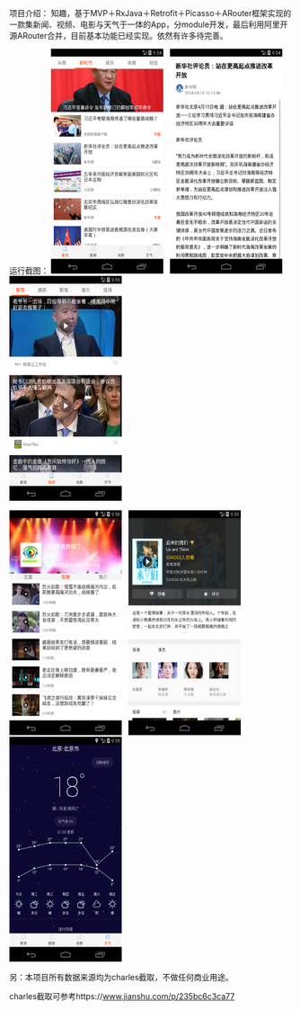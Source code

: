 项目介绍：
知趣，基于MVP＋RxJava＋Retrofit＋Picasso＋ARouter框架实现的一款集新闻、视频、电影与天气于一体的App，分module开发，最后利用阿里开源ARouter合并，目前基本功能已经实现。依然有许多待完善。

运行截图：
<img src="screenshot/1.png" width = "200" height="400" /> &nbsp; <img src="screenshot/2.png" width = "200" height="400" /> &nbsp; <img src="screenshot/3.png" width = "200" height="400" />

<img src="screenshot/4.png" width = "200" height="400" /> &nbsp; <img src="screenshot/5.png" width = "200" height="400" /> &nbsp;<img src="screenshot/6.png" width = "200" height="400" />


另：本项目所有数据来源均为charles截取，不做任何商业用途。

charles截取可参考https://www.jianshu.com/p/235bc6c3ca77
